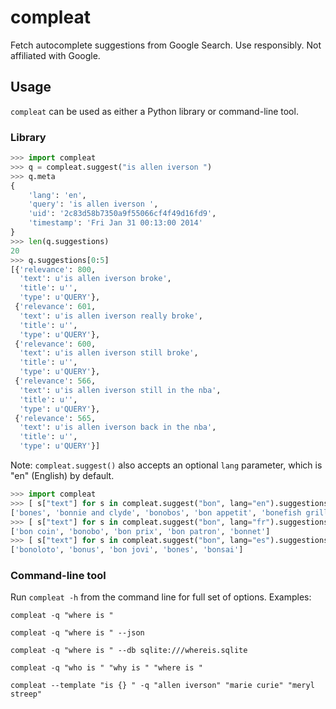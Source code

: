 # compleat

Fetch autocomplete suggestions from Google Search. Use responsibly. Not affiliated with Google.

## Usage

`compleat` can be used as either a Python library or command-line tool.

### Library

```python
>>> import compleat
>>> q = compleat.suggest("is allen iverson ")
>>> q.meta
{
    'lang': 'en',
    'query': 'is allen iverson ',
    'uid': '2c83d58b7350a9f55066cf4f49d16fd9',
    'timestamp': 'Fri Jan 31 00:13:00 2014'
}
>>> len(q.suggestions)
20
>>> q.suggestions[0:5]
[{'relevance': 800,
  'text': u'is allen iverson broke',
  'title': u'',
  'type': u'QUERY'},
 {'relevance': 601,
  'text': u'is allen iverson really broke',
  'title': u'',
  'type': u'QUERY'},
 {'relevance': 600,
  'text': u'is allen iverson still broke',
  'title': u'',
  'type': u'QUERY'},
 {'relevance': 566,
  'text': u'is allen iverson still in the nba',
  'title': u'',
  'type': u'QUERY'},
 {'relevance': 565,
  'text': u'is allen iverson back in the nba',
  'title': u'',
  'type': u'QUERY'}]
```

Note: `compleat.suggest()` also accepts an optional `lang` parameter, which is "en" (English) by default.

```python
>>> import compleat
>>> [ s["text"] for s in compleat.suggest("bon", lang="en").suggestions[:5] ]
['bones', 'bonnie and clyde', 'bonobos', 'bon appetit', 'bonefish grill']
>>> [ s["text"] for s in compleat.suggest("bon", lang="fr").suggestions[:5] ]
['bon coin', 'bonobo', 'bon prix', 'bon patron', 'bonnet']
>>> [ s["text"] for s in compleat.suggest("bon", lang="es").suggestions[:5] ]
['bonoloto', 'bonus', 'bon jovi', 'bones', 'bonsai']
```

### Command-line tool

Run `compleat -h` from the command line for full set of options. Examples:

`compleat -q "where is "`

`compleat -q "where is " --json`

`compleat -q "where is " --db sqlite:///whereis.sqlite`

`compleat -q "who is " "why is " "where is "`

`compleat --template "is {} " -q "allen iverson" "marie curie" "meryl streep"`

